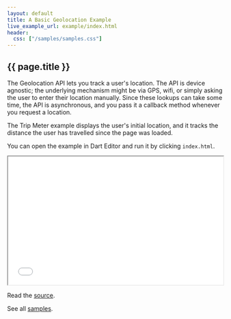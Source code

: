 ```yaml
---
layout: default
title: A Basic Geolocation Example
live_example_url: example/index.html
header:
  css: ["/samples/samples.css"]
---
```


## {{ page.title }}

The Geolocation API lets you track a user's location. The API is
device agnostic; the underlying mechanism might be via GPS,
wifi, or simply asking the user to enter their location manually. Since
these lookups can take some time, the API is asynchronous, and you
pass it a callback method whenever you request a location.

The Trip Meter example displays the user's initial location, and it
tracks the distance the user has travelled since the page was loaded.

You can open the example in Dart Editor and run it by clicking `index.html`.

<iframe class="running-app-frame"
        style="height:300px;width:100%;"
        src="{{page.live_example_url}}">
</iframe>

Read the
[source](https://github.com/dart-lang/dart-samples/tree/master/web/html5/geolocation/trip_meter).

See all [samples](/samples/).
